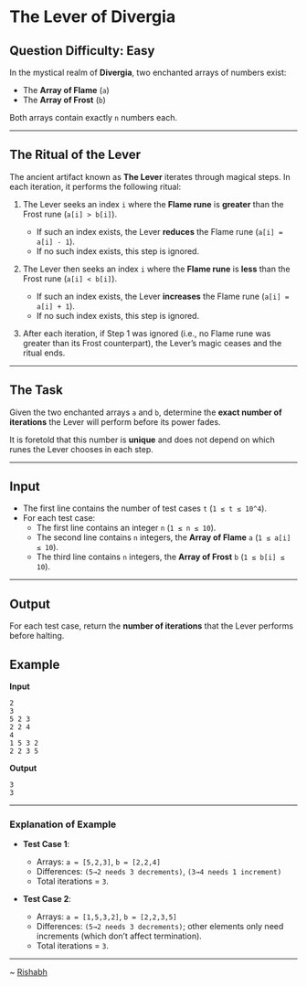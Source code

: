 # The Lever of Divergia
## Question Difficulty: Easy



In the mystical realm of **Divergia**, two enchanted arrays of numbers exist:  
- The **Array of Flame** (`a`)  
- The **Array of Frost** (`b`)  

Both arrays contain exactly `n` numbers each.  

---

## The Ritual of the Lever
The ancient artifact known as **The Lever** iterates through magical steps. In each iteration, it performs the following ritual:

1. The Lever seeks an index `i` where the **Flame rune** is **greater** than the Frost rune (`a[i] > b[i]`).  
   - If such an index exists, the Lever **reduces** the Flame rune (`a[i] = a[i] - 1`).  
   - If no such index exists, this step is ignored.  

2. The Lever then seeks an index `i` where the **Flame rune** is **less** than the Frost rune (`a[i] < b[i]`).  
   - If such an index exists, the Lever **increases** the Flame rune (`a[i] = a[i] + 1`).  
   - If no such index exists, this step is ignored.  

3. After each iteration, if Step 1 was ignored (i.e., no Flame rune was greater than its Frost counterpart), the Lever’s magic ceases and the ritual ends.  

---

## The Task
Given the two enchanted arrays `a` and `b`, determine the **exact number of iterations** the Lever will perform before its power fades.  

It is foretold that this number is **unique** and does not depend on which runes the Lever chooses in each step.

---

## Input
- The first line contains the number of test cases `t` (`1 ≤ t ≤ 10^4`).  
- For each test case:  
  - The first line contains an integer `n` (`1 ≤ n ≤ 10`).  
  - The second line contains `n` integers, the **Array of Flame** `a` (`1 ≤ a[i] ≤ 10`).  
  - The third line contains `n` integers, the **Array of Frost** `b` (`1 ≤ b[i] ≤ 10`).  

---

## Output
For each test case, return the **number of iterations** that the Lever performs before halting.  

## Example

**Input**  
```
2
3
5 2 3
2 2 4
4
1 5 3 2
2 2 3 5
```

**Output**  
```
3
3
```



---

### Explanation of Example

- **Test Case 1**:  
  - Arrays: `a = [5,2,3]`, `b = [2,2,4]`  
  - Differences: `(5→2 needs 3 decrements)`, `(3→4 needs 1 increment)`  
  - Total iterations = `3`.  

- **Test Case 2**:  
  - Arrays: `a = [1,5,3,2]`, `b = [2,2,3,5]`  
  - Differences: `(5→2 needs 3 decrements)`; other elements only need increments (which don’t affect termination).  
  - Total iterations = `3`.  

---
~ <a href=https://github.com/r1shu-R> Rishabh </a>
